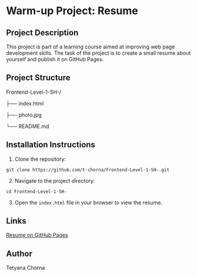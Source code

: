 # Warm-up Project: Resume

## Project Description

This project is part of a learning course aimed at improving web page development skills. The task of the project is to create a small resume about yourself and publish it on GitHub Pages.

## Project Structure

Frontend-Level-1-SH-/

├── index.html

├── photo.jpg

└── README.md

## Installation Instructions

1. Clone the repository:

`git clone https://github.com/t-chorna/Frontend-Level-1-SH-.git`

2. Navigate to the project directory:

`cd Frontend-Level-1-SH-`

3. Open the `index.html` file in your browser to view the resume.

## Links

[Resume on GitHub Pages](https://t-chorna.github.io/Frontend-Level-1-SH-/)

## Author

Tetyana Chorna
